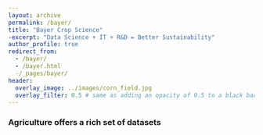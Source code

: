 ```yaml
---
layout: archive
permalink: /bayer/
title: "Bayer Crop Science"
-excerpt: "Data Science + IT + R&D = Better Sustainability"
author_profile: true
redirect_from:
  - /bayer/
  - /bayer.html
  -/_pages/bayer/
header:
  overlay_image: ../images/corn_field.jpg
  overlay_filter: 0.5 # same as adding an opacity of 0.5 to a black background
---
```


### Agriculture offers a rich set of datasets
